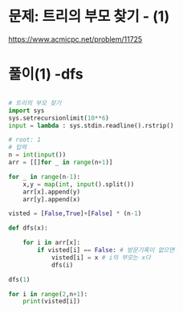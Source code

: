 # 문제: 트리의 부모 찾기 - (1)
https://www.acmicpc.net/problem/11725

# 풀이(1) -dfs

``` python

# 트리의 부모 찾기
import sys
sys.setrecursionlimit(10**6)
input = lambda : sys.stdin.readline().rstrip()

# root: 1
# 입력
n = int(input())
arr = [[]for _ in range(n+1)]

for _ in range(n-1):
    x,y = map(int, input().split())
    arr[x].append(y)
    arr[y].append(x)

visted = [False,True]+[False] * (n-1)

def dfs(x):

    for i in arr[x]:
        if visted[i] == False: # 방문기록이 없으면
            visted[i] = x # i의 부모는 x다
            dfs(i)

dfs(1)

for i in range(2,n+1):
    print(visted[i])



```

